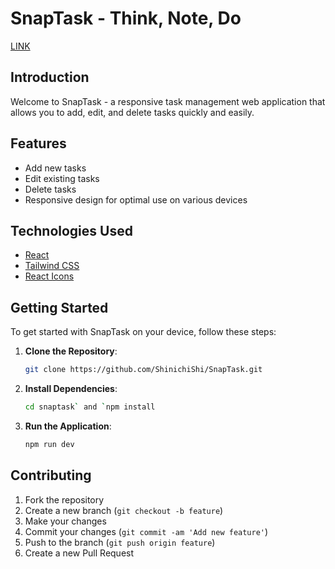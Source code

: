 
# SnapTask - Think, Note, Do
 [LINK](https://snaptask.pages.dev/)

## Introduction

Welcome to SnapTask - a responsive task management web application that allows you to add, edit, and delete tasks quickly and easily.

## Features

- Add new tasks
- Edit existing tasks
- Delete tasks
- Responsive design for optimal use on various devices

## Technologies Used

- [React](https://reactjs.org/)
- [Tailwind CSS](https://tailwindcss.com/)
- [React Icons](https://react-icons.github.io/react-icons/)

## Getting Started

To get started with SnapTask on your device, follow these steps:

1. **Clone the Repository**: 
    ```bash
    git clone https://github.com/ShinichiShi/SnapTask.git
    ```
2. **Install Dependencies**: 
    ```bash
    cd snaptask` and `npm install
    ```
3. **Run the Application**: 
    ```bash
    npm run dev
    ```

## Contributing

1. Fork the repository
2. Create a new branch (`git checkout -b feature`)
3. Make your changes
4. Commit your changes (`git commit -am 'Add new feature'`)
5. Push to the branch (`git push origin feature`)
6. Create a new Pull Request

